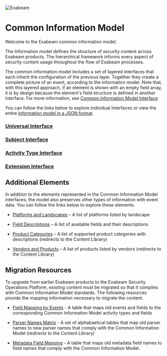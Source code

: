 ![Exabeam](https://user-images.githubusercontent.com/57500390/233129963-f6395c81-5c85-458c-b526-368de7b82aae.svg)

Common Information Model
========================
Welcome to the Exabeam common information model.

The Information model defines the structure of security content across Exabeam products. The hierarchical framework informs every aspect of security content usage throughout the flow of Exabeam processes.

The common information model includes a set of layered interfaces that each inherit the configuration of the previous layer. Together they create a complete picture of an event, according to the information model. Note that, with this layered approach, if an element is shown with an empty field array, it is by design because the element's field structure is defined in another interface. For more information, see [Common Information Model Interface](https://docs.exabeam.com/en/content/all/exabeam-security-content/182296-security-content-in-the-common-information-model-structure.html#UUID-0a6f25e0-a3cf-c844-0ac8-7c9ff7b0e2ee)

You can follow the links below to explore individual interfaces or view the entire [Information model in a JSON format](cim.json).

### [Universal Interface](Universal/Universal_Interface.md)
### [Subject Interface](Subjects/Subject_Interface.md)
### [Activity Type Interface](ActivityTypes/ActivityType_Interface.md)
### [Extension Interface](Extensions/Extension_Interface.md)

## Additional Elements 

In addition to the elements represented in the Common Information Model interfaces, the model also preserves other types of information with event data. You can follow the links below to explore these elements. 

- [Platforms and Landscapes](https://github.com/ExabeamLabs/CIMLibrary/blob/main/Platforms_Landscapes.md) – A list of platforms listed by landscape

- [Field Descriptions](Fields_Descriptions.md) – A list of available fields and their descriptions 

- [Product Categories](https://github.com/ExabeamLabs/Content-Library-CIM2/blob/master/Exabeam%20Product%20Categories.md) – A list of supported product categories with descriptions (redirects to the Content Library) 

- [Vendors and Products](https://github.com/ExabeamLabs/Content-Library-CIM2/blob/master/Exabeam%20Data%20Sources.md) – A list of products listed by vendors (redirects to the Content Library) 

## Migration Resources

To upgrade from earlier Exabeam products to the Exabeam Security Operations Platform, existing content must be migrated so that it complies with Common Information Model standards. The following resources provide the mapping information necessary to migrate the content.

- [Field Mapping by Events](FieldsMappings.md) - A table that maps old events and fields to the corresponding Common Information Model activity types and fields

- [Parser Names Matrix](https://github.com/ExabeamLabs/Content-Library-CIM2/blob/master/ParserNamesMatrix.md) - A set of alphabaetical tables that map old parser names to new parser names that comply with the Common Information Model (redirects to the Content Library)

- [Metadata Field Mapping](MetaFieldsMappings.md) - A table that maps old metadata field names to field names that comply with the Common Information Model.

